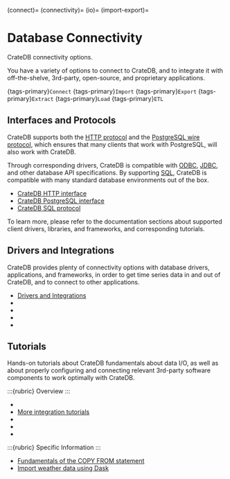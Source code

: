 (connect)=
(connectivity)=
(io)=
(import-export)=


# Database Connectivity

CrateDB connectivity options.

You have a variety of options to connect to CrateDB, and to integrate it with
off-the-shelve, 3rd-party, open-source, and proprietary applications.

{tags-primary}`Connect`
{tags-primary}`Import`
{tags-primary}`Export`
{tags-primary}`Extract`
{tags-primary}`Load`
{tags-primary}`ETL`


## Interfaces and Protocols

CrateDB supports both the [HTTP protocol] and the [PostgreSQL wire protocol],
which ensures that many clients that work with PostgreSQL, will also work with
CrateDB.

Through corresponding drivers, CrateDB is compatible with [ODBC],
[JDBC], and other database API specifications.
By supporting [SQL], CrateDB is compatible with many standard database
environments out of the box.

- [CrateDB HTTP interface]
- [CrateDB PostgreSQL interface]
- [CrateDB SQL protocol]

To learn more, please refer to the documentation sections about supported
client drivers, libraries, and frameworks, and corresponding tutorials.


## Drivers and Integrations

CrateDB provides plenty of connectivity options with database drivers,
applications, and frameworks, in order to get time series data in and
out of CrateDB, and to connect to other applications.

- [Drivers and Integrations]
- [](inv:crate-clients-tools#connect)
- [](inv:crate-clients-tools#df)
- [](inv:crate-clients-tools#etl)
- [](inv:crate-clients-tools#metrics)

## Tutorials

Hands-on tutorials about CrateDB fundamentals about data I/O, as well as about
properly configuring and connecting relevant 3rd-party software components to
work optimally with CrateDB.

:::{rubric} Overview
:::
- [](#integrate)
- [More integration tutorials]
- [](#etl)
- [](#integrate-metrics)
- [](#performance)

:::{rubric} Specific Information
:::
- [Fundamentals of the COPY FROM statement]
- [Import weather data using Dask]


[CrateDB HTTP interface]: inv:crate-reference:*:label#interface-http
[CrateDB PostgreSQL interface]: inv:crate-reference:*:label#interface-postgresql
[CrateDB SQL protocol]: inv:crate-reference:*:label#sql
[Drivers and Integrations]: inv:crate-clients-tools:*:label#index
[Fundamentals of the COPY FROM statement]: https://community.cratedb.com/t/fundamentals-of-the-copy-from-statement/1178
[HTTP protocol]: https://en.wikipedia.org/wiki/HTTP
[Import weather data using Dask]: https://github.com/crate/cratedb-examples/blob/main/topic/timeseries/dask-weather-data-import.ipynb
[JDBC]: https://en.wikipedia.org/wiki/Java_Database_Connectivity
[More integration tutorials]: https://community.cratedb.com/t/overview-of-cratedb-integration-tutorials/1015
[ODBC]: https://en.wikipedia.org/wiki/Open_Database_Connectivity
[PostgreSQL wire protocol]: https://www.postgresql.org/docs/current/protocol.html
[SQL]: https://en.wikipedia.org/wiki/Sql
